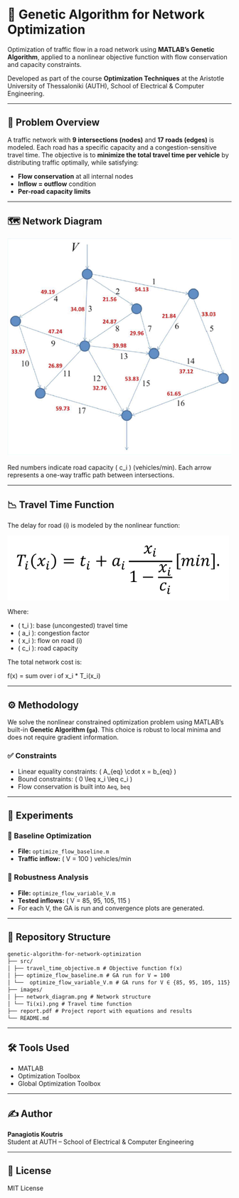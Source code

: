 # 🚦 Genetic Algorithm for Network Optimization

Optimization of traffic flow in a road network using **MATLAB’s Genetic Algorithm**, applied to a nonlinear objective function with flow conservation and capacity constraints.

Developed as part of the course **Optimization Techniques** at the Aristotle University of Thessaloniki (AUTH), School of Electrical & Computer Engineering.

---

## 🧠 Problem Overview

A traffic network with **9 intersections (nodes)** and **17 roads (edges)** is modeled. Each road has a specific capacity and a congestion-sensitive travel time. The objective is to **minimize the total travel time per vehicle** by distributing traffic optimally, while satisfying:

- **Flow conservation** at all internal nodes  
- **Inflow = outflow** condition  
- **Per-road capacity limits**

---

## 🗺️ Network Diagram

![Traffic Network](images/network_diagram.png)

Red numbers indicate road capacity \( c_i \) (vehicles/min). Each arrow represents a one-way traffic path between intersections.

---

## 📉 Travel Time Function

The delay for road \(i\) is modeled by the nonlinear function:

![Ti(xi)](images/Ti(xi).png)

Where:
- \( t_i \): base (uncongested) travel time  
- \( a_i \): congestion factor  
- \( x_i \): flow on road \(i\)  
- \( c_i \): road capacity  

The total network cost is:

f(x) = sum over i of x_i * T_i(x_i)


---

## ⚙️ Methodology

We solve the nonlinear constrained optimization problem using MATLAB’s built-in **Genetic Algorithm (`ga`)**. This choice is robust to local minima and does not require gradient information.

### ✅ Constraints
- Linear equality constraints: \( A_{eq} \cdot x = b_{eq} \)
- Bound constraints: \( 0 \leq x_i \leq c_i \)
- Flow conservation is built into `Aeq`, `beq`

---

## 🧪 Experiments

### 🔹 Baseline Optimization
- **File:** `optimize_flow_baseline.m`
- **Traffic inflow:** \( V = 100 \) vehicles/min

### 🔹 Robustness Analysis
- **File:** `optimize_flow_variable_V.m`
- **Tested inflows:** \( V = 85, 95, 105, 115 \)
- For each V, the GA is run and convergence plots are generated.

---

## 📁 Repository Structure
```
genetic-algorithm-for-network-optimization
├── src/
│ ├── travel_time_objective.m # Objective function f(x)
│ ├── optimize_flow_baseline.m # GA run for V = 100
│ └──  optimize_flow_variable_V.m # GA runs for V ∈ {85, 95, 105, 115}
├── images/
│ ├── network_diagram.png # Network structure
│ └── Ti(xi).png # Travel time function 
├── report.pdf # Project report with equations and results
└── README.md
```


---

## 🛠️ Tools Used
- MATLAB
- Optimization Toolbox
- Global Optimization Toolbox

---

## ✍️ Author
**Panagiotis Koutris**  
Student at AUTH – School of Electrical & Computer Engineering

---

## 📄 License
MIT License
